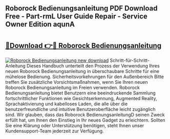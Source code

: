 ## Roborock Bedienungsanleitung PDF Download Free - Part-rmL User Guide Repair - Service Owner Edition aqunA

# <h2><a href="http://df0nnd.blite.top/?on=Roborock+Bedienungsanleitung">🔗Download 👉🔴 Roborock Bedienungsanleitung</a></h2>

[![Roborock Bedienungsanleitung new download](https://i.imgur.com/lujVjoI.png)](http://df0nnd.blite.top/?on=Roborock+Bedienungsanleitung)
Schritt-für-Schritt-Anleitung Dieses Handbuch unterteilt den Prozess der Verwendung Ihres neuen Roborock Bedienungsanleitung in überschaubare Schritte für eine mühelose Bedienung. Sicherheitsvorkehrungen für den Außenbereich Bitte treffen Sie zusätzliche Vorsichtsmaßnahmen, wenn Sie Ihren neuen Roborock Bedienungsanleitung im Freien verwenden. Roborock Bedienungsanleitung bietet Benutzern eine beeindruckende Sammlung fortschrittlicher Funktionen wie Gesichtserkennung, Augmented Reality, Sprachaktivierung und kabelloses Laden, die alle über die benutzerfreundliche und intuitive Benutzeroberfläche leicht zugänglich sind. Wir glauben, dass das Roborock BedienungsanleitungD seinen Zweck erfüllt hat, um Ihnen den Einstieg in Ihr neues Gadget zu erleichtern. Sollten Sie eine Klärung oder Unterstützung benötigen, steht Ihnen unser Kundensupport-Team jederzeit zur Verfügung.
